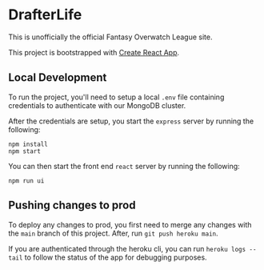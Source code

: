 # DrafterLife

This is unofficially the official Fantasy Overwatch League site.

This project is bootstrapped with [Create React App](https://github.com/facebook/create-react-app).

## Local Development

To run the project, you'll need to setup a local `.env` file containing credentials to authenticate with our MongoDB cluster.

After the credentials are setup, you start the `express` server by running the following:

```
npm install
npm start
```

You can then start the front end `react` server by running the following:

```
npm run ui
```

## Pushing changes to prod

To deploy any changes to prod, you first need to merge any changes with the `main` branch of this project. After, run `git push heroku main`. 

If you are authenticated through the heroku cli, you can run `heroku logs --tail` to follow the status of the app for debugging purposes.